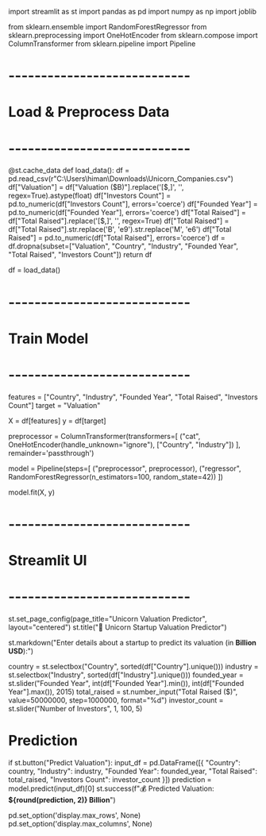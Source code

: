 
import streamlit as st
import pandas as pd
import numpy as np
import joblib

from sklearn.ensemble import RandomForestRegressor
from sklearn.preprocessing import OneHotEncoder
from sklearn.compose import ColumnTransformer
from sklearn.pipeline import Pipeline

# ----------------------------
# Load & Preprocess Data
# ----------------------------
@st.cache_data
def load_data():
    df = pd.read_csv(r"C:\Users\himan\Downloads\Unicorn_Companies.csv")
    df["Valuation"] = df["Valuation ($B)"].replace('[\$,]', '', regex=True).astype(float)
    df["Investors Count"] = pd.to_numeric(df["Investors Count"], errors='coerce')
    df["Founded Year"] = pd.to_numeric(df["Founded Year"], errors='coerce')
    df["Total Raised"] = df["Total Raised"].replace('[\$,]', '', regex=True)
    df["Total Raised"] = df["Total Raised"].str.replace('B', 'e9').str.replace('M', 'e6')
    df["Total Raised"] = pd.to_numeric(df["Total Raised"], errors='coerce')
    df = df.dropna(subset=["Valuation", "Country", "Industry", "Founded Year", "Total Raised", "Investors Count"])
    return df

df = load_data()

# ----------------------------
# Train Model
# ----------------------------
features = ["Country", "Industry", "Founded Year", "Total Raised", "Investors Count"]
target = "Valuation"

X = df[features]
y = df[target]

preprocessor = ColumnTransformer(transformers=[
    ("cat", OneHotEncoder(handle_unknown="ignore"), ["Country", "Industry"])
], remainder='passthrough')

model = Pipeline(steps=[
    ("preprocessor", preprocessor),
    ("regressor", RandomForestRegressor(n_estimators=100, random_state=42))
])

model.fit(X, y)

# ----------------------------
# Streamlit UI
# ----------------------------
st.set_page_config(page_title="Unicorn Valuation Predictor", layout="centered")
st.title("🦄 Unicorn Startup Valuation Predictor")

st.markdown("Enter details about a startup to predict its valuation (in **Billion USD**):")

country = st.selectbox("Country", sorted(df["Country"].unique()))
industry = st.selectbox("Industry", sorted(df["Industry"].unique()))
founded_year = st.slider("Founded Year", int(df["Founded Year"].min()), int(df["Founded Year"].max()), 2015)
total_raised = st.number_input("Total Raised ($)", value=50000000, step=1000000, format="%d")
investor_count = st.slider("Number of Investors", 1, 100, 5)

# Prediction
if st.button("Predict Valuation"):
    input_df = pd.DataFrame([{
"Country": country, 
"Industry": industry,
        "Founded Year": founded_year,
        "Total Raised": total_raised,
        "Investors Count": investor_count
    }])
    prediction = model.predict(input_df)[0]
    st.success(f"💰 Predicted Valuation: **${round(prediction, 2)} Billion**")

pd.set_option('display.max_rows', None)
pd.set_option('display.max_columns', None)


